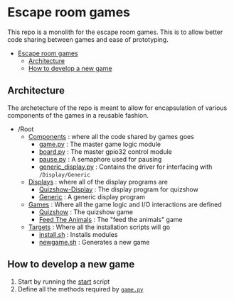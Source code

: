 # Escape room games

This repo is a monolith for the escape room games. This is to allow better code sharing between games and ease of prototyping.

- [Escape room games](#escape-room-games)
  - [Architecture](#architecture)
  - [How to develop a new game](#how-to-develop-a-new-game)

## Architecture

The archetecture of the repo is meant to allow for encapsulation of various components of the games in a reusable fashion.

- /Root
  - [Components](Components) : where all the code shared by games goes
    - [game.py](Components/game.py) : The master game logic module
    - [board.py](Components/board.py) : The master gpio32 control module
    - [pause.py](Components/pause.py) : A semaphore used for pausing
    - [generic_display.py](Components/generic_display.py) : Contains the driver for interfacing with `/Display/Generic`
  - [Displays](Displays) : where all of the display programs are
    - [Quizshow-Display](Displays/Quizshow-Display) : The display program for quizshow
    - [Generic](Displays/Generic) : A generic display program
  - [Games](Games) : Where all the game logic and I/O interactions are defined
    - [Quizshow](Games/quizshow) : The quizshow game
    - [Feed The Animals](Games/feedtheanimals) : The "feed the animals" game
  - [Targets](Targets) : Where all the installation scripts will go
    - [install.sh](Targets/install.sh) : Installs modules
    - [newgame.sh](Targets/newgame.sh) : Generates a new game

## How to develop a new game

1. Start by running the [start](Targets/newgame.sh) script
2. Define all the methods required by [`game.py`](Components/game.py)

